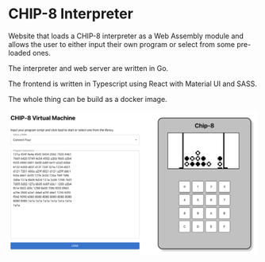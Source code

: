 # CHIP-8 Interpreter

Website that loads a CHIP-8 interpreter as a Web Assembly module and allows the user to either input their own program or select from some pre-loaded ones.

The interpreter and web server are written in Go.

The frontend is written in Typescript using React with Material UI and SASS.

The whole thing can be build as a docker image.

![Alt Chip 8 running Connect Four](screenshot.png?raw=true "Connect Four example")
